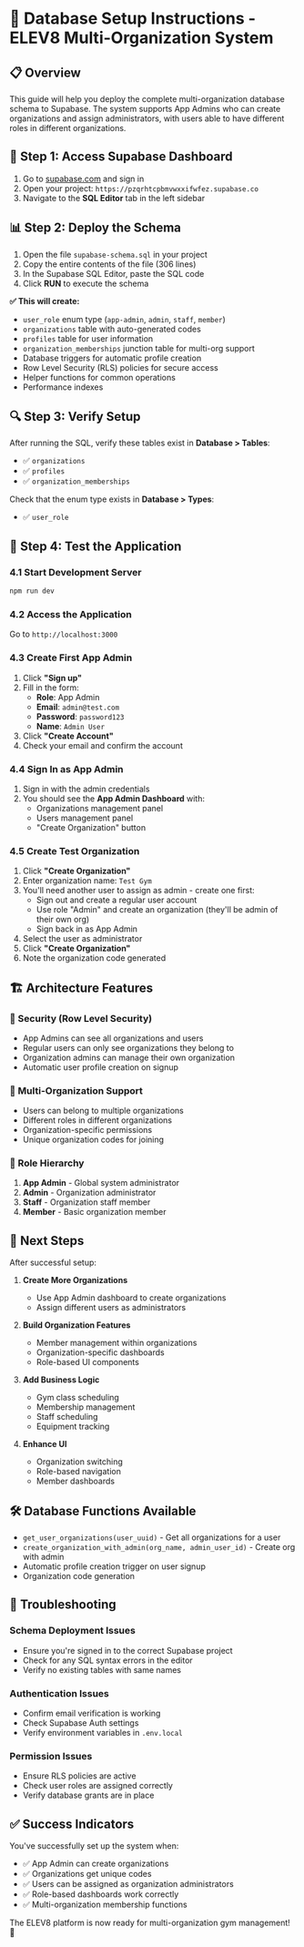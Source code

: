 # 🚀 Database Setup Instructions - ELEV8 Multi-Organization System

## 📋 Overview

This guide will help you deploy the complete multi-organization database schema to Supabase. The system supports App Admins who can create organizations and assign administrators, with users able to have different roles in different organizations.

## 🔧 Step 1: Access Supabase Dashboard

1. Go to [supabase.com](https://supabase.com) and sign in
2. Open your project: `https://pzqrhtcpbmvwxxifwfez.supabase.co`
3. Navigate to the **SQL Editor** tab in the left sidebar

## 📊 Step 2: Deploy the Schema

1. Open the file `supabase-schema.sql` in your project
2. Copy the entire contents of the file (306 lines)
3. In the Supabase SQL Editor, paste the SQL code
4. Click **RUN** to execute the schema

**✅ This will create:**
- `user_role` enum type (`app-admin`, `admin`, `staff`, `member`)
- `organizations` table with auto-generated codes
- `profiles` table for user information
- `organization_memberships` junction table for multi-org support
- Database triggers for automatic profile creation
- Row Level Security (RLS) policies for secure access
- Helper functions for common operations
- Performance indexes

## 🔍 Step 3: Verify Setup

After running the SQL, verify these tables exist in **Database > Tables**:
- ✅ `organizations`
- ✅ `profiles` 
- ✅ `organization_memberships`

Check that the enum type exists in **Database > Types**:
- ✅ `user_role`

## 🧪 Step 4: Test the Application

### 4.1 Start Development Server
```powershell
npm run dev
```

### 4.2 Access the Application
Go to `http://localhost:3000`

### 4.3 Create First App Admin
1. Click **"Sign up"**
2. Fill in the form:
   - **Role**: App Admin
   - **Email**: `admin@test.com`
   - **Password**: `password123`
   - **Name**: `Admin User`
3. Click **"Create Account"**
4. Check your email and confirm the account

### 4.4 Sign In as App Admin
1. Sign in with the admin credentials
2. You should see the **App Admin Dashboard** with:
   - Organizations management panel
   - Users management panel
   - "Create Organization" button

### 4.5 Create Test Organization
1. Click **"Create Organization"**
2. Enter organization name: `Test Gym`
3. You'll need another user to assign as admin - create one first:
   - Sign out and create a regular user account
   - Use role "Admin" and create an organization (they'll be admin of their own org)
   - Sign back in as App Admin
4. Select the user as administrator
5. Click **"Create Organization"**
6. Note the organization code generated

## 🏗️ Architecture Features

### 🔐 Security (Row Level Security)
- App Admins can see all organizations and users
- Regular users can only see organizations they belong to
- Organization admins can manage their own organization
- Automatic user profile creation on signup

### 🏢 Multi-Organization Support
- Users can belong to multiple organizations
- Different roles in different organizations
- Organization-specific permissions
- Unique organization codes for joining

### 👥 Role Hierarchy
1. **App Admin** - Global system administrator
2. **Admin** - Organization administrator
3. **Staff** - Organization staff member
4. **Member** - Basic organization member

## 🔄 Next Steps

After successful setup:

1. **Create More Organizations**
   - Use App Admin dashboard to create organizations
   - Assign different users as administrators

2. **Build Organization Features**
   - Member management within organizations
   - Organization-specific dashboards
   - Role-based UI components

3. **Add Business Logic**
   - Gym class scheduling
   - Membership management
   - Staff scheduling
   - Equipment tracking

4. **Enhance UI**
   - Organization switching
   - Role-based navigation
   - Member dashboards

## 🛠️ Database Functions Available

- `get_user_organizations(user_uuid)` - Get all organizations for a user
- `create_organization_with_admin(org_name, admin_user_id)` - Create org with admin
- Automatic profile creation trigger on user signup
- Organization code generation

## 🔧 Troubleshooting

### Schema Deployment Issues
- Ensure you're signed in to the correct Supabase project
- Check for any SQL syntax errors in the editor
- Verify no existing tables with same names

### Authentication Issues
- Confirm email verification is working
- Check Supabase Auth settings
- Verify environment variables in `.env.local`

### Permission Issues
- Ensure RLS policies are active
- Check user roles are assigned correctly
- Verify database grants are in place

## ✅ Success Indicators

You've successfully set up the system when:
- ✅ App Admin can create organizations
- ✅ Organizations get unique codes
- ✅ Users can be assigned as organization administrators
- ✅ Role-based dashboards work correctly
- ✅ Multi-organization membership functions

The ELEV8 platform is now ready for multi-organization gym management! 🎉
